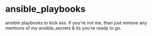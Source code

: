 ansible_playbooks
=================

ansible playbooks to kick ass.
if you're not me, than just remove any mentions of my ansible_secrets & its
  you're ready to go.

